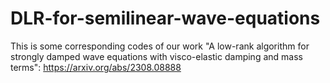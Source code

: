 # DLR-for-semilinear-wave-equations
This is some corresponding codes of our work "A low-rank algorithm for strongly damped wave equations with visco-elastic damping and mass terms": https://arxiv.org/abs/2308.08888
